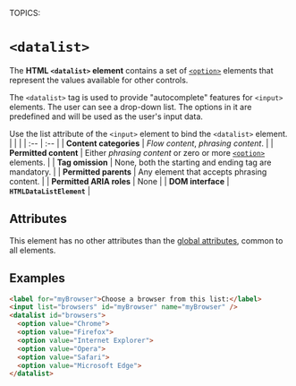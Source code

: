 TOPICS: <datalist>

# `<datalist>`

The **HTML `<datalist>` element** contains a set of [`<option>`](/en/webfrontend/<option>) elements
that represent the values available for other controls.

The `<datalist>` tag is used to provide "autocomplete" features for `<input>` elements. The user can
see a drop-down list. The options in it are predefined and will be used as the user's input data.

Use the list attribute of the `<input>` element to bind the `<datalist>` element.
|  |  |
| :-- | :-- |
| **Content categories** | *Flow content*, *phrasing content*. |
| **Permitted content** | Either *phrasing content* or zero or more [`<option>`](/en/webfrontend/<option>) elements. |
| **Tag omission** | None, both the starting and ending tag are mandatory. |
| **Permitted parents** | Any element that accepts phrasing content. |
| **Permitted ARIA roles** | None |
| **DOM interface** | **`HTMLDataListElement`** |

## Attributes

This element has no other attributes than the [global attributes](/en/webfrontend/HTML_Global_Attributes),
common to all elements.

## Examples

```html
<label for="myBrowser">Choose a browser from this list:</label>
<input list="browsers" id="myBrowser" name="myBrowser" />
<datalist id="browsers">
  <option value="Chrome">
  <option value="Firefox">
  <option value="Internet Explorer">
  <option value="Opera">
  <option value="Safari">
  <option value="Microsoft Edge">
</datalist>
```
